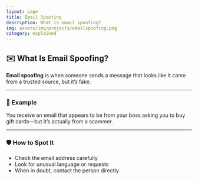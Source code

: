 ```yaml
---
layout: page
title: Email Spoofing
description: What is email spoofing?
img: assets/img/projects/emailspoofing.png
category: explained
---
```


## ✉️ What Is Email Spoofing?

**Email spoofing** is when someone sends a message that looks like it came from a trusted source, but it’s fake.

---

### 🧪 Example

You receive an email that appears to be from your boss asking you to buy gift cards—but it’s actually from a scammer.

---

### 🛡️ How to Spot It

- Check the email address carefully
- Look for unusual language or requests
- When in doubt, contact the person directly
